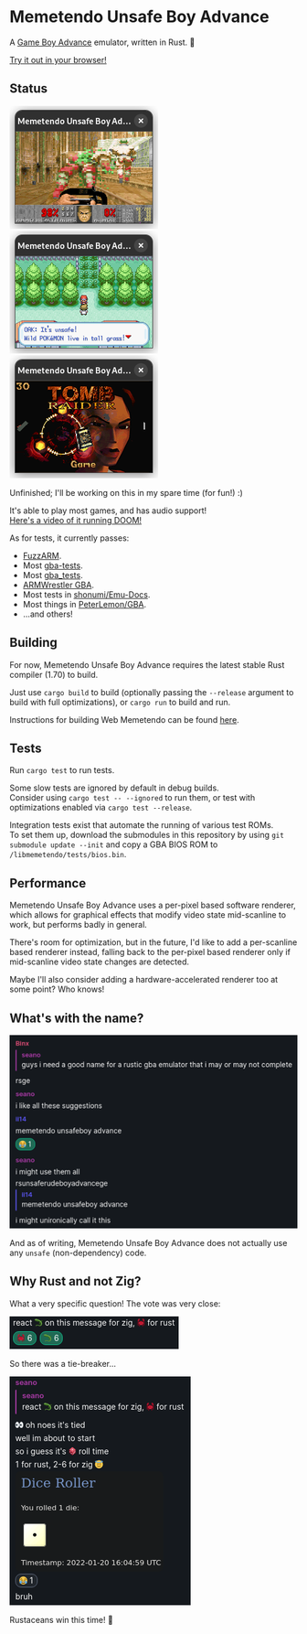 # Memetendo Unsafe Boy Advance

A [Game Boy Advance](https://en.wikipedia.org/wiki/Game_Boy_Advance) emulator,
written in Rust. 🦀

[Try it out in your browser!](https://seandewar.github.io/memetendo-unsafe-boy-advance/)

## Status

![Doom 2 screenshot](media/doom2.png)
![Pokemon FireRed screenshot](media/pokemon-firered.png)
![OpenLara screenshot](media/openlara.png)

Unfinished; I'll be working on this in my spare time (for fun!) :)

It's able to play most games, and has audio support!  
[Here's a video of it running DOOM!](https://www.youtube.com/watch?v=mdFqmEEttws)

As for tests, it currently passes:
- [FuzzARM](https://github.com/DenSinH/FuzzARM).
- Most [gba-tests](https://github.com/jsmolka/gba-tests).
- Most [gba\_tests](https://github.com/destoer/gba_tests).
- [ARMWrestler GBA](https://github.com/destoer/armwrestler-gba-fixed).
- Most tests in [shonumi/Emu-Docs](https://github.com/shonumi/Emu-Docs/tree/master/GameBoy%20Advance/test_roms).
- Most things in [PeterLemon/GBA](https://github.com/PeterLemon/GBA).
- ...and others!

## Building

For now, Memetendo Unsafe Boy Advance requires the latest stable Rust compiler
(1.70) to build.

Just use `cargo build` to build (optionally passing the `--release` argument to
build with full optimizations), or `cargo run` to build and run.

Instructions for building Web Memetendo can be found
[here](web-memetendo/README.md).

## Tests

Run `cargo test` to run tests.  

Some slow tests are ignored by default in debug builds.  
Consider using `cargo test -- --ignored` to run them, or test with optimizations
enabled via `cargo test --release`.

Integration tests exist that automate the running of various test ROMs.  
To set them up, download the submodules in this repository by using
`git submodule update --init` and copy a GBA BIOS ROM to
`/libmemetendo/tests/bios.bin`.

## Performance

Memetendo Unsafe Boy Advance uses a per-pixel based software renderer, which
allows for graphical effects that modify video state mid-scanline to work, but
performs badly in general.

There's room for optimization, but in the future, I'd like to add a per-scanline
based renderer instead, falling back to the per-pixel based renderer only if
mid-scanline video state changes are detected.

Maybe I'll also consider adding a hardware-accelerated renderer too at some
point? Who knows!

## What's with the name?

![Origin of the name](media/name-origin.png)

And as of writing, Memetendo Unsafe Boy Advance does not actually use any
`unsafe` (non-dependency) code.

## Why Rust and not Zig?

What a very specific question! The vote was very close:

![Language poll result](media/lang-vote.png)

So there was a tie-breaker...

![Tie-breaker result](media/tiebreaker-result.png)

Rustaceans win this time! 🦀
